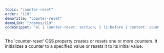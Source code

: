 ```yaml
---
topic: "counter-reset"
order: "119"
demoTitle: "counter-reset"
demoLink: "/demos/119"
codeSnippet: "ol { counter-reset: section; } li:before { content: counter(section) '. '; counter-increment: section; }"
---
```


The 'counter-reset' CSS property creates or resets one or more counters. It initializes a counter to a specified value or resets it to its initial value.
<br />
